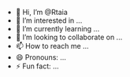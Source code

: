 - 👋 Hi, I’m @Rtaia
- 👀 I’m interested in ...
- 🌱 I’m currently learning ...
- 💞️ I’m looking to collaborate on ...
- 📫 How to reach me ...
- 😄 Pronouns: ...
- ⚡ Fun fact: ...

<!---
Rtaia/Rtaia is a ✨ special ✨ repository because its `README.md` (this file) appears on your GitHub profile.
You can click the Preview link to take a look at your changes.
--->
